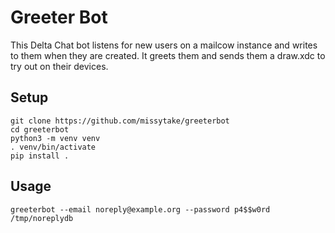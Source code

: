 # Greeter Bot

This Delta Chat bot listens for new users on a mailcow instance and writes to
them when they are created. It greets them and sends them a draw.xdc to try out
on their devices.

## Setup

```
git clone https://github.com/missytake/greeterbot
cd greeterbot
python3 -m venv venv
. venv/bin/activate
pip install .
```

## Usage

```
greeterbot --email noreply@example.org --password p4$$w0rd /tmp/noreplydb
```


